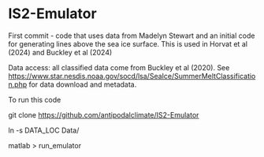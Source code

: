# IS2-Emulator

First commit - code that uses data from Madelyn Stewart and an initial code for generating lines above the sea ice surface. This is used in Horvat et al (2024) and Buckley et al (2024)

Data access: all classified data come from Buckley et al (2020). See https://www.star.nesdis.noaa.gov/socd/lsa/SeaIce/SummerMeltClassification.php for data download and metadata. 

To run this code

git clone https://github.com/antipodalclimate/IS2-Emulator

ln -s DATA_LOC Data/

matlab > run_emulator



 

